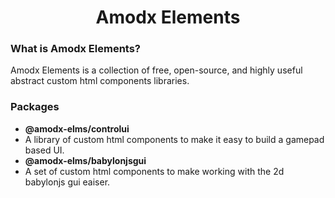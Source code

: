 
<h1 align="center">Amodx Elements</h1>

### What is Amodx Elements?

Amodx Elements is a collection of free, open-source, and highly useful abstract custom html components libraries. 

### Packages

- **@amodx-elms/controlui**
 - A library of custom html components to make it easy to build a gamepad based UI.
- **@amodx-elms/babylonjsgui**
 -  A set of custom html components to make working with the 2d babylonjs gui eaiser. 